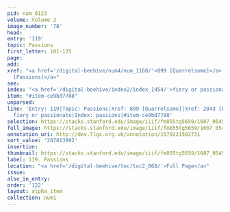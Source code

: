 ```yaml
---
pid: num_0123
volume: Volume 2
image_number: '78'
head:
entry: '119'
topic: Passions
first_letter: 101-125
page:
add:
xref: "<a href='/digital-beehive/num4/num_1168/'>899 [Quarrelsome]</a>|<a href='/digital-beehive/num9/num_2977/'>2043
  [Passions]</a>"
see:
index: "<a href='/digital-beehive/index2/index_1454/'>fiery or passionate</a>|<a href='/digital-beehive/index4/index_2908/'>passions</a>"
item: "#item-ce9bd7788"
unparsed:
line: 'Entry: 119|Topic: Passions|Xref: 899 [Quarrelsome]|Xref: 2043 [Passions]|Index:
  fiery or passionate|Index: passions|#item-ce9bd7788'
selection: https://stacks.stanford.edu/image/iiif/fm855tg5659/1607_0545/840,3992,2968,519/full/0/default.jpg
full_image: https://stacks.stanford.edu/image/iiif/fm855tg5659/1607_0545/full/full/0/default.jpg
annotation_uri: http://dev.llgc.org.uk/annotation/1570221502731
sort_value: '207813992'
insertion:
thumbnail: https://stacks.stanford.edu/image/iiif/fm855tg5659/1607_0545/840,3992,600,180/250,/0/default.jpg
label: 119. Passions
location: "<a href='/digital-beehive/toc/toc2_068/'>Full Page</a>"
issue:
also_in_entry:
order: '122'
layout: alpha_item
collection: num1
---
```

